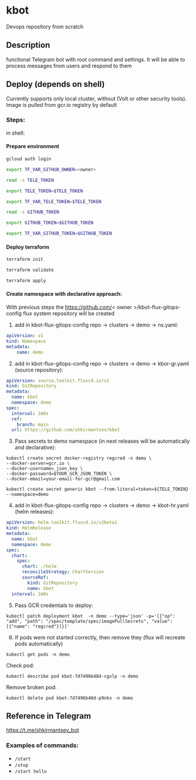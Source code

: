 # kbot
Devops repository from scratch

## Description

functional Telegram bot with root command and settings. It will be able to process messages from users and respond to them

## Deploy (depends on shell)

Currently supports only local cluster, without (Volt or other security tools). Image is pulled from gcr.io registry by default

### Steps:

in shell:

#### Prepare environment
```bash
gcloud auth login
```

```bash
export TF_VAR_GITHUB_OWNER=<owner>
```

```bash
read -s TELE_TOKEN
```

```bash
export TELE_TOKEN=$TELE_TOKEN
```

```bash
export TF_VAR_TELE_TOKEN=$TELE_TOKEN
```

```bash
read -s GITHUB_TOKEN
```

```bash
export GITHUB_TOKEN=$GITHUB_TOKEN
```

```bash
export TF_VAR_GITHUB_TOKEN=$GITHUB_TOKEN
```

#### Deploy terraform

```bash
terraform init
```

```bash
terraform validate
```

```bash
terraform apply
```

#### Create namespace with declarative approach:

With previous steps the https://github.com/< owner >/kbot-flux-gitops-config flux system repository will be created

1) add in kbot-flux-gitops-config repo -> clusters -> demo -> ns.yaml:
```yaml
apiVersion: v1
kind: Namespace
metadata:
    name: demo
```

2) add in kbot-flux-gitops-config repo -> clusters -> demo -> kbor-gr.yaml (source repository):
```yaml
apiVersion: source.toolkit.fluxcd.io/v1
kind: GitRepository
metadata:
  name: kbot
  namespace: demo
spec:
  interval: 1m0s
  ref:
    branch: main
  url: https://github.com/shkirmantsev/kbot
```

3) Pass secrets to demo namespace (in next releases will be automatically and declarative):

```shell
kubectl create secret docker-registry regcred -n demo \
--docker-server=gcr.io \
--docker-username=_json_key \
--docker-password=$YOUR_GCR_JSON_TOKEN \
--docker-email=your-email-for-gcr@gmail.com
```

```shell
kubectl create secret generic kbot --from-literal=token=${TELE_TOKEN} --namespace=demo
```

4) add in kbot-flux-gitops-config repo -> clusters -> demo -> kbot-hr.yaml (helm releases):
```yaml
apiVersion: helm.toolkit.fluxcd.io/v2beta1
kind: HelmRelease
metadata:
  name: kbot
  namespace: demo
spec:
  chart:
    spec:
      chart: ./helm
      reconcileStrategy: ChartVersion
      sourceRef:
        kind: GitRepository
        name: kbot
  interval: 1m0s
```

5) Pass GCR credentials to deploy:

```shell
kubectl patch deployment kbot  -n demo --type='json' -p='[{"op": "add", "path": "/spec/template/spec/imagePullSecrets", "value":[{"name": "regcred"}]}]'
```

6) If pods were not started correctly, then remove they (flux will recreate pods automatically)

```shell
kubectl get pods -n demo
```

Check pod:
```shell
kubectl describe pod kbot-7d7496b48d-cgxlp -n demo
```

Remove broken pod:
```shell
kubectl delete pod kbot-7d7496b48d-p9nkx -n demo
```


## Reference in Telegram

https://t.me/shkirmantsev_bot

### Examples of commands:
- ```/start```
- ```/stop```
- ```/start hello```